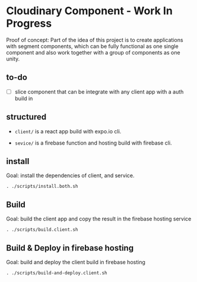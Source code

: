 # Cloudinary Component - Work In Progress

Proof of concept: Part of the idea of this project is to create applications with segment components, which can be fully functional as one single component and also work together with a group of components as one unity.

## to-do

- [ ] slice component that can be integrate with any client app with a auth build in

## structured

- `client/` is a react app build with expo.io cli.

- `sevice/` is a firebase function and hosting build with firebase cli.

## install

Goal: install the dependencies of client, and service.

`. ./scripts/install.both.sh`

## Build

Goal: build the client app and copy the result in the firebase hosting service

`. ./scripts/build.client.sh`

## Build & Deploy in firebase hosting

Goal: build and deploy the client build in firebase hosting

`. ./scripts/build-and-deploy.client.sh`
